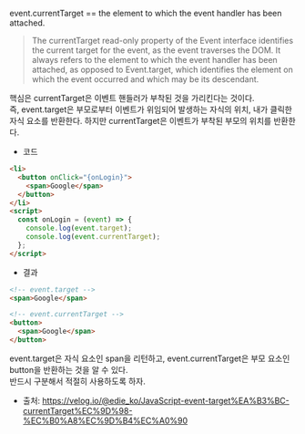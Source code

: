 event.currentTarget == the element to which the event handler has been attached.

> The currentTarget read-only property of the Event interface identifies the current target for the event, as the event traverses the DOM. It always refers to the element to which the event handler has been attached, as opposed to Event.target, which identifies the element on which the event occurred and which may be its descendant.

핵심은 currentTarget은 이벤트 핸들러가 부착된 것을 가리킨다는 것이다. <br>
즉, event.target은 부모로부터 이벤트가 위임되어 발생하는 자식의 위치, 내가 클릭한 자식 요소를 반환한다. 하지만 currentTarget은 이벤트가 부착된 부모의 위치를 반환한다.

- 코드

```html
<li>
  <button onClick="{onLogin}">
    <span>Google</span>
  </button>
</li>
<script>
  const onLogin = (event) => {
    console.log(event.target);
    console.log(event.currentTarget);
  };
</script>
```

- 결과

```html
<!-- event.target -->
<span>Google</span>

<!-- event.currentTarget -->
<button>
  <span>Google</span>
</button>
```

event.target은 자식 요소인 span을 리턴하고, event.currentTarget은 부모 요소인 button을 반환하는 것을 알 수 있다. <br>
반드시 구분해서 적절히 사용하도록 하자.

- 출처: https://velog.io/@edie_ko/JavaScript-event-target%EA%B3%BC-currentTarget%EC%9D%98-%EC%B0%A8%EC%9D%B4%EC%A0%90
